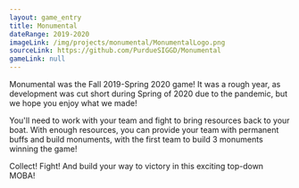 ```yaml
---
layout: game_entry
title: Monumental
dateRange: 2019-2020
imageLink: /img/projects/monumental/MonumentalLogo.png
sourceLink: https://github.com/PurdueSIGGD/Monumental
gameLink: null
---
```

<!--Put description here:-->
Monumental was the Fall 2019-Spring 2020 game! It was a rough year, as development was cut short during Spring of 2020 due to the pandemic, but we hope you enjoy what we made!

You'll need to work with your team and fight to bring resources back to your boat. With enough resources, you can provide your team with permanent buffs and build monuments, with the first team to build 3 monuments winning the game!

Collect! Fight! And build your way to victory in this exciting top-down MOBA!